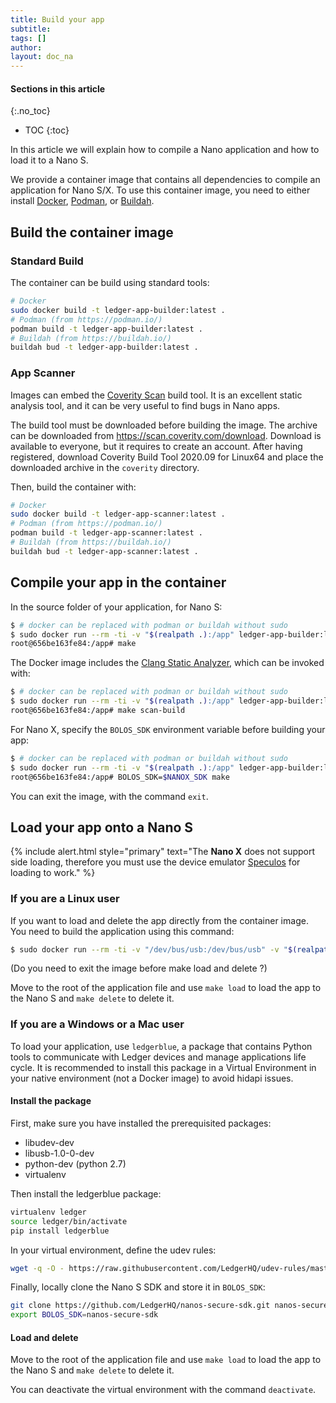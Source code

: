 ```yaml
---
title: Build your app
subtitle:
tags: []
author:
layout: doc_na
---
```


#### Sections in this article
{:.no_toc}
* TOC
{:toc}

In this article we will explain how to compile a Nano application and how to load it to a Nano S.

We provide a container image that contains all dependencies to compile an application for Nano S/X. To use this container image, you need to either install [Docker](https://docs.docker.com/get-docker/), [Podman](https://podman.io/), or [Buildah](https://buildah.io/).

## Build the container image

### Standard Build

The container can be build using standard tools:

```bash
# Docker
sudo docker build -t ledger-app-builder:latest .
# Podman (from https://podman.io/)
podman build -t ledger-app-builder:latest .
# Buildah (from https://buildah.io/)
buildah bud -t ledger-app-builder:latest .
```

### App Scanner

Images can embed the [Coverity Scan](https://scan.coverity.com/) build tool. It is an excellent static analysis tool, and it can be very useful to find bugs in Nano apps.

The build tool must be downloaded before building the image. The archive can be downloaded from <https://scan.coverity.com/download>. Download is available to everyone, but it requires to create an account. After having registered, download Coverity Build Tool 2020.09 for Linux64 and place the downloaded archive in the `coverity` directory.

Then, build the container with:

```bash
# Docker
sudo docker build -t ledger-app-scanner:latest .
# Podman (from https://podman.io/)
podman build -t ledger-app-scanner:latest .
# Buildah (from https://buildah.io/)
buildah bud -t ledger-app-scanner:latest .
```

## Compile your app in the container

In the source folder of your application, for Nano S:

```bash
$ # docker can be replaced with podman or buildah without sudo
$ sudo docker run --rm -ti -v "$(realpath .):/app" ledger-app-builder:latest
root@656be163fe84:/app# make
```

The Docker image includes the [Clang Static Analyzer](https://clang-analyzer.llvm.org/), which can be invoked with:

```bash
$ # docker can be replaced with podman or buildah without sudo
$ sudo docker run --rm -ti -v "$(realpath .):/app" ledger-app-builder:latest
root@656be163fe84:/app# make scan-build
```

For Nano X, specify the `BOLOS_SDK` environment variable before building your app:

```bash
$ # docker can be replaced with podman or buildah without sudo
$ sudo docker run --rm -ti -v "$(realpath .):/app" ledger-app-builder:latest
root@656be163fe84:/app# BOLOS_SDK=$NANOX_SDK make
```

You can exit the image, with the command `exit`.

## Load your app onto a Nano S

<!--  -->
{% include alert.html style="primary" text="The <b>Nano X</b> does not support side loading, therefore you must use the device emulator <a href='https://developers.ledger.com/docs/speculos/start-here/'>Speculos</a> for loading to work." %}
<!--  -->

### If you are a Linux user

If you want to load and delete the app directly from the container image. You need to build the application using this command:

```bash
$ sudo docker run --rm -ti -v "/dev/bus/usb:/dev/bus/usb" -v "$(realpath .):/app" --privileged ledger-app-builder:latest
```

(Do you need to exit the image before make load and delete ?)

Move to the root of the application file and use `make load` to load the app to the Nano S and `make delete` to delete it.


### If you are a Windows or a Mac user

To load your application, use `ledgerblue`, a package that contains Python tools to communicate with Ledger devices and manage applications life cycle. It is recommended to install this package in a Virtual Environment in your native environment (not a Docker image) to avoid hidapi issues.


#### Install the package

First, make sure you have installed the prerequisited packages:
  * libudev-dev
  * libusb-1.0-0-dev
  * python-dev (python 2.7)
  * virtualenv

Then install the ledgerblue package:

```bash
virtualenv ledger
source ledger/bin/activate
pip install ledgerblue
```

In your virtual environment, define the udev rules:

```bash
wget -q -O - https://raw.githubusercontent.com/LedgerHQ/udev-rules/master/add_udev_rules.sh | sudo bash
```

Finally, locally clone the Nano S SDK and store it in `BOLOS_SDK`:

```bash
git clone https://github.com/LedgerHQ/nanos-secure-sdk.git nanos-secure-sdk
export BOLOS_SDK=nanos-secure-sdk
```

#### Load and delete

Move to the root of the application file and use `make load` to load the app to the Nano S and `make delete` to delete it.

You can deactivate the virtual environment with the command `deactivate`.
